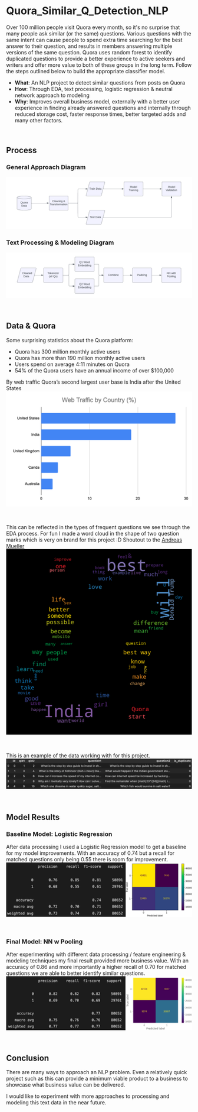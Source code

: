 # **Quora_Similar_Q_Detection_NLP**
Over 100 million people visit Quora every month, so it's no surprise that many people ask similar (or the same) questions. Various questions with the same intent can cause people to spend extra time searching for the best answer to their question, and results in members answering multiple versions of the same question. Quora uses random forest to identify duplicated questions to provide a better experience to active seekers and writers and offer more value to both of these groups in the long term.
Follow the steps outlined below to build the appropriate classifier model. 

- **What**: An NLP project to detect similar questions from posts on Quora
- **How**: Through EDA, text processing, logistic regression & neutral network approach to modeling
- **Why**: Improves overall business model, externally with a better user experience in finding already answered questions and internally through reduced storage cost, faster response times, better targeted adds and many other factors. 

<br>

## **Process**
### General Approach Diagram
![General Flow](output/content/flow_1.png)

### Text Processing & Modeling Diagram
![Model Flow](output/content/flow_2.png)

<br>

## **Data & Quora**
Some surprising statistics about the Quora platform: 
- Quora has 300 million monthly active users
- Quora has more than 190 million monthly active users
- Users spend on average 4:11 minutes on Quora
- 54% of the Quora users have an annual income of over $100,000

By web traffic Quora’s second largest user base is India after the United States 
![Web Traffic](output/content/Q_web.png)

<br> 

This can be reflected in the types of frequent questions we see through the EDA process. For fun I made a word cloud in the shape of two question marks which is very on brand for this project :D Shoutout to the [Andreas Mueller]("https://github.com/amueller")
![WC](output/content/image_WC_out.png)

<br>

This is an example of the data working with for this project. 
![Data Example](output/content/data_1.png)



<br>

## **Model Results**

### **Baseline Model: Logistic Regression**
After data processing I used a Logistic Regression model to get a baseline for my model improvements. With an accuracy of 0.74 but a recall for matched questions only being 0.55 there is room for improvement. 
![Baseline Model](output/content/r1_base.jpg)

<br>

### **Final Model: NN w Pooling**
After experimenting with different data processing / feature engineering & modeling techniques my final result provided more business value. With an accuracy of 0.86 and more importantly a higher recall of 0.70 for matched questions we are able to better identify similar questions. 
![Final Model](output/content/r2_1.jpg)

<br>

## Conclusion
There are many ways to approach an NLP problem. Even a relatively quick project such as this can provide a minimum viable product to a business to showcase what business value can be delivered. 

I would like to experiment with more approaches to processing and modeling this text data in the near future. 